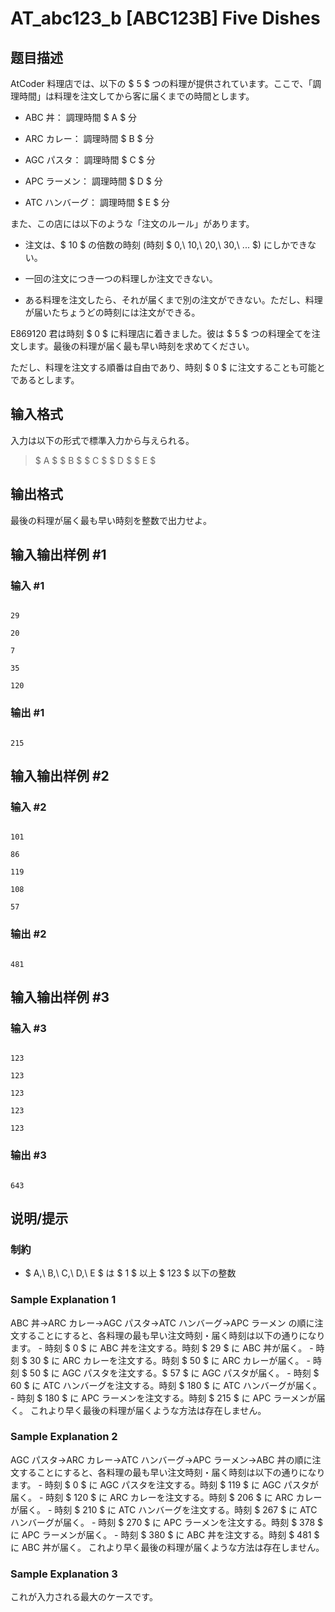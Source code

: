 # AT_abc123_b [ABC123B] Five Dishes

## 题目描述

[problemUrl]: https://atcoder.jp/contests/abc123/tasks/abc123_b

AtCoder 料理店では、以下の $ 5 $ つの料理が提供されています。ここで、「調理時間」は料理を注文してから客に届くまでの時間とします。

- ABC 丼： 調理時間 $ A $ 分
- ARC カレー： 調理時間 $ B $ 分
- AGC パスタ： 調理時間 $ C $ 分
- APC ラーメン： 調理時間 $ D $ 分
- ATC ハンバーグ： 調理時間 $ E $ 分

また、この店には以下のような「注文のルール」があります。

- 注文は、$ 10 $ の倍数の時刻 (時刻 $ 0,\ 10,\ 20,\ 30,\ ... $) にしかできない。
- 一回の注文につき一つの料理しか注文できない。
- ある料理を注文したら、それが届くまで別の注文ができない。ただし、料理が届いたちょうどの時刻には注文ができる。

E869120 君は時刻 $ 0 $ に料理店に着きました。彼は $ 5 $ つの料理全てを注文します。最後の料理が届く最も早い時刻を求めてください。  
 ただし、料理を注文する順番は自由であり、時刻 $ 0 $ に注文することも可能とであるとします。

## 输入格式

入力は以下の形式で標準入力から与えられる。

> $ A $ $ B $ $ C $ $ D $ $ E $

## 输出格式

最後の料理が届く最も早い時刻を整数で出力せよ。

## 输入输出样例 #1

### 输入 #1

```
29
20
7
35
120
```

### 输出 #1

```
215
```

## 输入输出样例 #2

### 输入 #2

```
101
86
119
108
57
```

### 输出 #2

```
481
```

## 输入输出样例 #3

### 输入 #3

```
123
123
123
123
123
```

### 输出 #3

```
643
```

## 说明/提示

### 制約

- $ A,\ B,\ C,\ D,\ E $ は $ 1 $ 以上 $ 123 $ 以下の整数

### Sample Explanation 1

ABC 丼→ARC カレー→AGC パスタ→ATC ハンバーグ→APC ラーメン の順に注文することにすると、各料理の最も早い注文時刻・届く時刻は以下の通りになります。 - 時刻 $ 0 $ に ABC 丼を注文する。時刻 $ 29 $ に ABC 丼が届く。 - 時刻 $ 30 $ に ARC カレーを注文する。時刻 $ 50 $ に ARC カレーが届く。 - 時刻 $ 50 $ に AGC パスタを注文する。$ 57 $ に AGC パスタが届く。 - 時刻 $ 60 $ に ATC ハンバーグを注文する。時刻 $ 180 $ に ATC ハンバーグが届く。 - 時刻 $ 180 $ に APC ラーメンを注文する。時刻 $ 215 $ に APC ラーメンが届く。 これより早く最後の料理が届くような方法は存在しません。

### Sample Explanation 2

AGC パスタ→ARC カレー→ATC ハンバーグ→APC ラーメン→ABC 丼の順に注文することにすると、各料理の最も早い注文時刻・届く時刻は以下の通りになります。 - 時刻 $ 0 $ に AGC パスタを注文する。時刻 $ 119 $ に AGC パスタが届く。 - 時刻 $ 120 $ に ARC カレーを注文する。時刻 $ 206 $ に ARC カレーが届く。 - 時刻 $ 210 $ に ATC ハンバーグを注文する。時刻 $ 267 $ に ATC ハンバーグが届く。 - 時刻 $ 270 $ に APC ラーメンを注文する。時刻 $ 378 $ に APC ラーメンが届く。 - 時刻 $ 380 $ に ABC 丼を注文する。時刻 $ 481 $ に ABC 丼が届く。 これより早く最後の料理が届くような方法は存在しません。

### Sample Explanation 3

これが入力される最大のケースです。